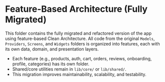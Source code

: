 # Feature-Based Architecture (Fully Migrated)

This folder contains the fully migrated and refactored version of the app using feature-based Clean Architecture. All code from the original `Models`, `Providers`, `Screens`, and `Widgets` folders is organized into features, each with its own data, domain, and presentation layers.

- Each feature (e.g., products, auth, cart, orders, reviews, onboarding, profile, categories) has its own folder.
- Shared/core utilities remain in `lib/core/` or `lib/shared/`.
- This migration improves maintainability, scalability, and testability. 